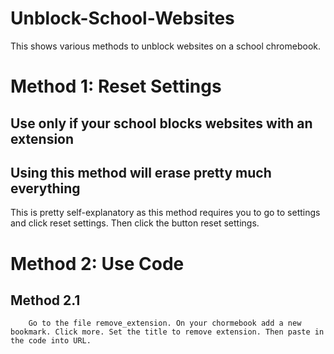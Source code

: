 # Unblock-School-Websites
This shows various methods to unblock websites on a school chromebook.

# Method 1: Reset Settings
## Use only if your school blocks websites with an extension
## Using this method will erase pretty much everything
This is pretty self-explanatory as this method requires you to go to settings and click reset settings. Then click the button reset settings.

# Method 2: Use Code
  ## Method 2.1
        Go to the file remove_extension. On your chormebook add a new bookmark. Click more. Set the title to remove extension. Then paste in the code into URL.
